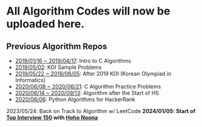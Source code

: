 # All Algorithm Codes will now be uploaded here.

## Previous Algorithm Repos
- [2019/01/16 ~ 2019/04/17](https://github.com/fabiankmroh/jamcode): Intro to C Algorithms
- [2019/05/02](https://github.com/fabiankmroh/koiprep): KOI Sample Problems
- [2019/05/22 ~ 2019/06/05](https://github.com/fabiankmroh/jamcode2): After 2019 KOI (Korean Olympiad in Informatics)
- [2020/06/08 ~ 2020/06/21](https://github.com/fabiankmroh/calgo): C Algorithm Practice Problems
- [2020/06/14 ~ 2020/09/13](https://github.com/fabiankmroh/jamcodehs): Algorithm after the Start of HS
- [2020/06/06](https://github.com/fabiankmroh/pyalgo/): Python Algorithms for HackerRank

2023/05/24: Back on Track to Algorithm w/ LeetCode
**2024/01/05: Start of [Top Interview 150](https://leetcode.com/studyplan/top-interview-150/) with [Hoho Noona](https://github.com/dbswjd24)**
